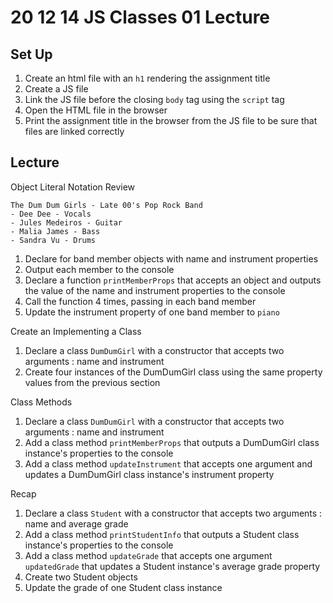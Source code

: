 # 20 12 14 JS Classes 01 Lecture

## Set Up
1. Create an html file with an `h1` rendering the assignment title
1. Create a JS file 
1. Link the JS file before the closing `body` tag using the `script` tag
1. Open the HTML file in the browser
1. Print the assignment title in the browser from the JS file to be sure that files are linked correctly

## Lecture 
Object Literal Notation Review
```
The Dum Dum Girls - Late 00's Pop Rock Band
- Dee Dee - Vocals
- Jules Medeiros - Guitar
- Malia James - Bass
- Sandra Vu - Drums
```
1. Declare for band member objects with name and instrument properties
1. Output each member to the console
1. Declare a function `printMemberProps` that accepts an object and outputs the value of the name and instrument properties to the console
1. Call the function 4 times, passing in each band member
1. Update the instrument property of one band member to `piano`

Create an Implementing a Class
1. Declare a class `DumDumGirl` with a constructor that accepts two arguments : name and instrument
1. Create four instances of the DumDumGirl class using the same property values from the previous section

Class Methods
1. Declare a class `DumDumGirl` with a constructor that accepts two arguments : name and instrument
1. Add a class method `printMemberProps` that outputs a DumDumGirl class instance's properties to the console
1. Add a class method `updateInstrument` that accepts one argument and updates a DumDumGirl class instance's instrument property

Recap 
1. Declare a class `Student` with a constructor that accepts two arguments : name and average grade
1. Add a class method `printStudentInfo` that outputs a Student class instance's properties to the console
1. Add a class method `updateGrade` that accepts one argument `updatedGrade` that updates a Student instance's average grade property 
1. Create two Student objects
1. Update the grade of one Student class instance
